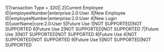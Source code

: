 1|Transaction Type = 320||
2|Current Employee ID|employeeNumber|enterprise:2.0:User
3|New Employee ID|employeeNumber|enterprise:2.0:User
4|New Login ID|userName|core:2.0:User
5|Future Use 1|NOT SUPPORTED|NOT SUPPORTED
6|Future Use 2|NOT SUPPORTED|NOT SUPPORTED
7|Future Use 3|NOT SUPPORTED|NOT SUPPORTED
8|Future Use 4|NOT SUPPORTED|NOT SUPPORTED
9|Future Use 5|NOT SUPPORTED|NOT SUPPORTED
